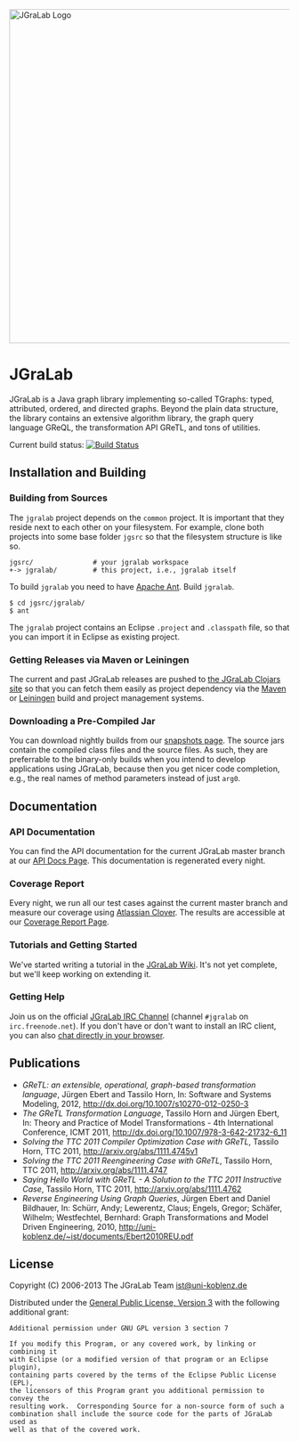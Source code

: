 <object data="http://jgralab.github.io/jgralab/images/jgralab-logo.svg" width="600">
  <img src="http://jgralab.github.io/jgralab/images/jgralab-logo.png" alt="JGraLab Logo" width="600">
</object>

# JGraLab

JGraLab is a Java graph library implementing so-called TGraphs: typed,
attributed, ordered, and directed graphs.  Beyond the plain data structure, the
library contains an extensive algorithm library, the graph query language
GReQL, the transformation API GReTL, and tons of utilities.

Current build status: [![Build Status](https://secure.travis-ci.org/jgralab/jgralab.png)](http://travis-ci.org/jgralab/jgralab)

## Installation and Building

### Building from Sources

The `jgralab` project depends on the `common` project.  It is important that
they reside next to each other on your filesystem.  For example, clone both
projects into some base folder `jgsrc` so that the filesystem structure is like
so.

    jgsrc/               # your jgralab workspace
    +-> jgralab/         # this project, i.e., jgralab itself

To build `jgralab` you need to have [Apache Ant](http://ant.apache.org/).
Build `jgralab`.

    $ cd jgsrc/jgralab/
    $ ant

The `jgralab` project contains an Eclipse `.project` and `.classpath` file, so that you
can import it in Eclipse as existing project.

### Getting Releases via Maven or Leiningen

The current and past JGraLab releases are pushed to
[the JGraLab Clojars site](https://clojars.org/de.uni-koblenz.ist/jgralab) so
that you can fetch them easily as project dependency via the
[Maven](http://maven.apache.org/) or [Leiningen](http://leiningen.org/) build
and project management systems.

### Downloading a Pre-Compiled Jar

You can download nightly builds from our
[snapshots page](http://userpages.uni-koblenz.de/~ist/jgralab/snapshots/).  The
source jars contain the compiled class files and the source files.  As such,
they are preferrable to the binary-only builds when you intend to develop
applications using JGraLab, because then you get nicer code completion, e.g.,
the real names of method parameters instead of just `arg0`.

## Documentation

### API Documentation

You can find the API documentation for the current JGraLab master branch at our
[API Docs Page](http://userpages.uni-koblenz.de/~ist/jgralab/api/).  This
documentation is regenerated every night.

### Coverage Report

Every night, we run all our test cases against the current master branch and
measure our coverage using
[Atlassian Clover](http://www.atlassian.com/software/clover/overview).  The
results are accessible at our
[Coverage Report Page](http://userpages.uni-koblenz.de/~ist/jgralab/clover-report/).

### Tutorials and Getting Started

We've started writing a tutorial in the
[JGraLab Wiki](https://github.com/jgralab/jgralab/wiki).  It's not yet
complete, but we'll keep working on extending it.

### Getting Help

Join us on the official [JGraLab IRC Channel](irc://irc.freenode.net/#jgralab)
(channel `#jgralab` on `irc.freenode.net`).  If you don't have or don't want to
install an IRC client, you can also
[chat directly in your browser](http://webchat.freenode.net/?channels=jgralab).

## Publications

  - _GReTL: an extensible, operational, graph-based transformation language_,
    Jürgen Ebert and Tassilo Horn, In: Software and Systems Modeling, 2012,
    http://dx.doi.org/10.1007/s10270-012-0250-3
  - _The GReTL Transformation Language_, Tassilo Horn and Jürgen Ebert, In:
    Theory and Practice of Model Transformations - 4th International
    Conference, ICMT 2011, http://dx.doi.org/10.1007/978-3-642-21732-6_11
  - _Solving the TTC 2011 Compiler Optimization Case with GReTL_, Tassilo Horn,
    TTC 2011, http://arxiv.org/abs/1111.4745v1
  - _Solving the TTC 2011 Reengineering Case with GReTL_, Tassilo Horn, TTC
    2011, http://arxiv.org/abs/1111.4747
  - _Saying Hello World with GReTL - A Solution to the TTC 2011 Instructive
    Case_, Tassilo Horn, TTC 2011, http://arxiv.org/abs/1111.4762
  - _Reverse Engineering Using Graph Queries_, Jürgen Ebert and Daniel
    Bildhauer, In: Schürr, Andy; Lewerentz, Claus; Engels, Gregor; Schäfer,
    Wilhelm; Westfechtel, Bernhard: Graph Transformations and Model Driven
    Engineering, 2010, http://uni-koblenz.de/~ist/documents/Ebert2010REU.pdf

## License

Copyright (C) 2006-2013 The JGraLab Team <ist@uni-koblenz.de>

Distributed under the
[General Public License, Version 3](http://www.gnu.org/copyleft/gpl.html) with
the following additional grant:

    Additional permission under GNU GPL version 3 section 7

    If you modify this Program, or any covered work, by linking or combining it
    with Eclipse (or a modified version of that program or an Eclipse plugin),
    containing parts covered by the terms of the Eclipse Public License (EPL),
    the licensors of this Program grant you additional permission to convey the
    resulting work.  Corresponding Source for a non-source form of such a
    combination shall include the source code for the parts of JGraLab used as
    well as that of the covered work.


<!-- Local Variables:        -->
<!-- mode: markdown          -->
<!-- indent-tabs-mode: nil   -->
<!-- End:                    -->


